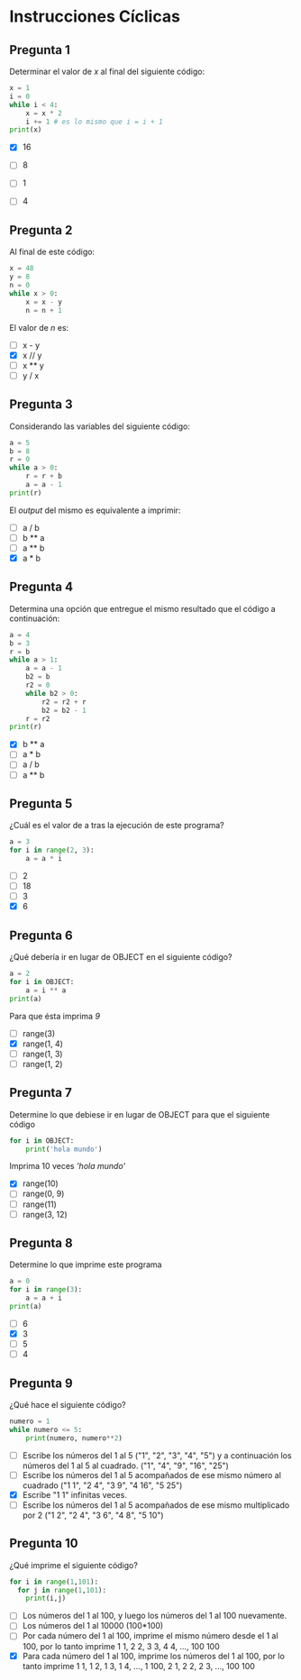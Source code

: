 # Instrucciones Cíclicas

## Pregunta 1

Determinar el valor de _x_ al final del siguiente código:

```python
x = 1
i = 0
while i < 4:
    x = x * 2
    i += 1 # es lo mismo que i = i + 1
print(x)
```

- [X] 16
- [ ] 8
- [ ] 1
- [ ] 4


## Pregunta 2

Al final de este código:

```python
x = 48
y = 8
n = 0
while x > 0:
    x = x - y
    n = n + 1
```

El valor de _n_ es:

- [ ] x - y
- [X] x // y
- [ ] x ** y
- [ ] y / x

## Pregunta 3

Considerando las variables del siguiente código:

```python
a = 5
b = 8
r = 0
while a > 0:
    r = r + b
    a = a - 1
print(r) 
```

El _output_ del mismo es equivalente a imprimir:

- [ ] a / b
- [ ] b ** a
- [ ] a ** b
- [X] a * b

## Pregunta 4

Determina una opción que entregue el mismo resultado que el código a continuación:

```python
a = 4
b = 3
r = b
while a > 1:
    a = a - 1
    b2 = b
    r2 = 0
    while b2 > 0:
        r2 = r2 + r
        b2 = b2 - 1
    r = r2
print(r)
```

- [X] b ** a
- [ ] a * b
- [ ] a / b
- [ ] a ** b

## Pregunta 5

¿Cuál es el valor de a tras la ejecución de este programa?

```python
a = 3
for i in range(2, 3):
    a = a * i
```

- [ ] 2
- [ ] 18
- [ ] 3
- [X] 6

## Pregunta 6

¿Qué debería ir en lugar de OBJECT en el siguiente código?

```python
a = 2
for i in OBJECT:
    a = i ** a
print(a)
```

Para que ésta imprima _9_

- [ ] range(3)
- [X] range(1, 4)
- [ ] range(1, 3)
- [ ] range(1, 2)

## Pregunta 7

Determine lo que debiese ir en lugar de OBJECT para que el siguiente código

```python
for i in OBJECT:
    print('hola mundo')
```

Imprima 10 veces _'hola mundo'_

- [X] range(10)
- [ ] range(0, 9)
- [ ] range(11)
- [ ] range(3, 12)

## Pregunta 8

Determine lo que imprime este programa

```python
a = 0
for i in range(3):
    a = a + i
print(a)
```

- [ ] 6
- [X] 3
- [ ] 5
- [ ] 4

## Pregunta 9

¿Qué hace el siguiente código?

```python
numero = 1
while numero <= 5:
    print(numero, numero**2)
```

- [ ] Escribe los números del 1 al 5 ("1", "2", "3", "4", "5") y a continuación los números del 1 al 5 al cuadrado. ("1", "4", "9", "16", "25")
- [ ] Escribe los números del 1 al 5 acompañados de ese mismo número al cuadrado ("1 1", "2 4", "3 9", "4 16", "5 25")
- [X] Escribe "1 1" infinitas veces.
- [ ] Escribe los números del 1 al 5 acompañados de ese mismo multiplicado por 2 ("1 2", "2 4", "3 6", "4  8", "5 10")

## Pregunta 10

¿Qué imprime el siguiente código?

```python
for i in range(1,101):
  for j in range(1,101):
    print(i,j)
```

- [ ] Los números del 1 al 100, y luego los números del 1 al 100 nuevamente.
- [ ] Los números del 1 al 10000 (100*100)
- [ ] Por cada número del 1 al 100, imprime el mismo número desde el 1 al 100, por lo tanto imprime 1 1, 2 2, 3 3, 4 4, ..., 100 100
- [X] Para cada número del 1 al 100, imprime los números del 1 al 100, por lo tanto imprime 1 1, 1 2, 1 3, 1 4, ..., 1 100, 2 1, 2 2, 2 3, ..., 100 100
